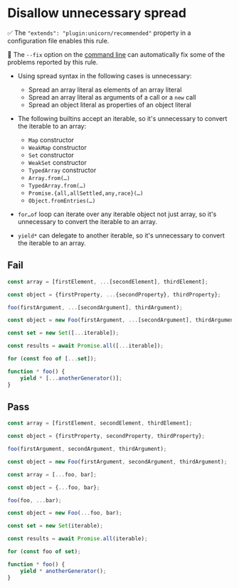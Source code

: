 # Disallow unnecessary spread

✅ The `"extends": "plugin:unicorn/recommended"` property in a configuration file enables this rule.

🔧 The `--fix` option on the [command line](https://eslint.org/docs/user-guide/command-line-interface#fixing-problems) can automatically fix some of the problems reported by this rule.

- Using spread syntax in the following cases is unnecessary:

	- Spread an array literal as elements of an array literal
	- Spread an array literal as arguments of a call or a `new` call
	- Spread an object literal as properties of an object literal

- The following builtins accept an iterable, so it's unnecessary to convert the iterable to an array:

	- `Map` constructor
	- `WeakMap` constructor
	- `Set` constructor
	- `WeakSet` constructor
	- `TypedArray` constructor
	- `Array.from(…)`
	- `TypedArray.from(…)`
	- `Promise.{all,allSettled,any,race}(…)`
	- `Object.fromEntries(…)`

- `for…of` loop can iterate over any iterable object not just array, so it's unnecessary to convert the iterable to an array.

- `yield*` can delegate to another iterable, so it's unnecessary to convert the iterable to an array.

## Fail

```js
const array = [firstElement, ...[secondElement], thirdElement];
```

```js
const object = {firstProperty, ...{secondProperty}, thirdProperty};
```

```js
foo(firstArgument, ...[secondArgument], thirdArgument);
```

```js
const object = new Foo(firstArgument, ...[secondArgument], thirdArgument);
```

```js
const set = new Set([...iterable]);
```

```js
const results = await Promise.all([...iterable]);
```

```js
for (const foo of [...set]);
```

```js
function * foo() {
	yield * [...anotherGenerator()];
}
```

## Pass

```js
const array = [firstElement, secondElement, thirdElement];
```

```js
const object = {firstProperty, secondProperty, thirdProperty};
```

```js
foo(firstArgument, secondArgument, thirdArgument);
```

```js
const object = new Foo(firstArgument, secondArgument, thirdArgument);
```

```js
const array = [...foo, bar];
```

```js
const object = {...foo, bar};
```

```js
foo(foo, ...bar);
```

```js
const object = new Foo(...foo, bar);
```

```js
const set = new Set(iterable);
```

```js
const results = await Promise.all(iterable);
```

```js
for (const foo of set);
```

```js
function * foo() {
	yield * anotherGenerator();
}
```
